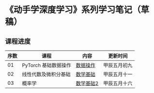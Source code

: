 # 《动手学深度学习》系列学习笔记（草稿）

## 课程进度

| 序数  | 课程          | 内容                                       | 更新时间    | 
|-----|-------------|------------------------------------------|---------|
| 01  | PyTorch 基础数据操作 | [数据操作](pytorch-course-01/course-note.md) | 甲辰五月初九  |
| 02  | 线性代数及微积分基础  | [数学基础](pytorch-course-02/course-note.md) | 甲辰五月十一  |
| 03  | 概率学              | [数学基础2](pytorch-course-03/course-note.md) | 甲辰五月十六  |